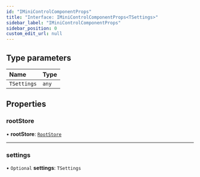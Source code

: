 ```yaml
---
id: "IMiniControlComponentProps"
title: "Interface: IMiniControlComponentProps<TSettings>"
sidebar_label: "IMiniControlComponentProps"
sidebar_position: 0
custom_edit_url: null
---
```


## Type parameters

| Name | Type |
| :------ | :------ |
| `TSettings` | `any` |

## Properties

### rootStore

• **rootStore**: [`RootStore`](../classes/RootStore.md)

___

### settings

• `Optional` **settings**: `TSettings`
